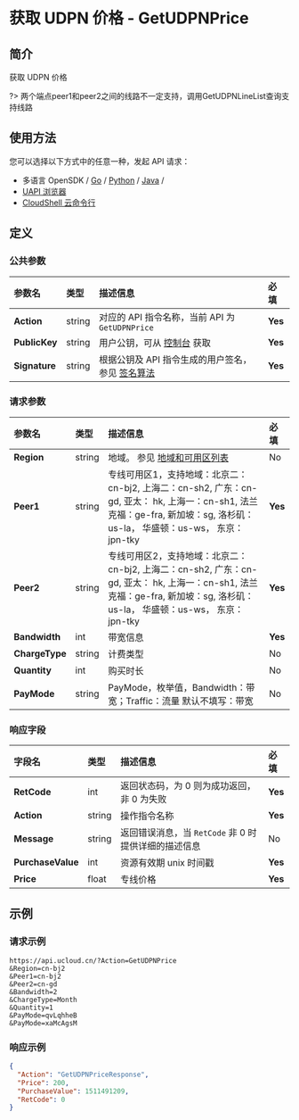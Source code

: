 # 获取 UDPN 价格 - GetUDPNPrice

## 简介

获取 UDPN 价格

?> 两个端点peer1和peer2之间的线路不一定支持，调用GetUDPNLineList查询支持线路




## 使用方法

您可以选择以下方式中的任意一种，发起 API 请求：
- 多语言 OpenSDK / [Go](https://github.com/ucloud/ucloud-sdk-go) / [Python](https://github.com/ucloud/ucloud-sdk-python3) / [Java](https://github.com/ucloud/ucloud-sdk-java) /
- [UAPI 浏览器](https://console.ucloud.cn/uapi/detail?id=GetUDPNPrice)
- [CloudShell 云命令行](https://shell.ucloud.cn/)


## 定义

### 公共参数

| 参数名 | 类型 | 描述信息 | 必填 |
|:---|:---|:---|:---|
| **Action**     | string  | 对应的 API 指令名称，当前 API 为 `GetUDPNPrice`                        | **Yes** |
| **PublicKey**  | string  | 用户公钥，可从 [控制台](https://console.ucloud.cn/uapi/apikey) 获取                                             | **Yes** |
| **Signature**  | string  | 根据公钥及 API 指令生成的用户签名，参见 [签名算法](api/summary/signature.md)  | **Yes** |

### 请求参数

| 参数名 | 类型 | 描述信息 | 必填 |
|:---|:---|:---|:---|
| **Region** | string | 地域。 参见 [地域和可用区列表](api/summary/regionlist) |No|
| **Peer1** | string | 专线可用区1，支持地域：北京二：cn-bj2, 上海二：cn-sh2, 广东：cn-gd, 亚太： hk, 上海一：cn-sh1, 法兰克福：ge-fra, 新加坡：sg, 洛杉矶：us-la， 华盛顿：us-ws， 东京：jpn-tky |**Yes**|
| **Peer2** | string | 专线可用区2，支持地域：北京二：cn-bj2, 上海二：cn-sh2, 广东：cn-gd, 亚太： hk, 上海一：cn-sh1, 法兰克福：ge-fra, 新加坡：sg, 洛杉矶：us-la， 华盛顿：us-ws， 东京：jpn-tky |**Yes**|
| **Bandwidth** | int | 带宽信息 |**Yes**|
| **ChargeType** | string | 计费类型 |No|
| **Quantity** | int | 购买时长 |No|
| **PayMode** | string | PayMode，枚举值，Bandwidth：带宽；Traffic：流量  默认不填写：带宽 |No|

### 响应字段

| 字段名 | 类型 | 描述信息 | 必填 |
|:---|:---|:---|:---|
| **RetCode** | int | 返回状态码，为 0 则为成功返回，非 0 为失败 |**Yes**|
| **Action** | string | 操作指令名称 |**Yes**|
| **Message** | string | 返回错误消息，当 `RetCode` 非 0 时提供详细的描述信息 |No|
| **PurchaseValue** | int | 资源有效期 unix 时间戳 |**Yes**|
| **Price** | float | 专线价格 |**Yes**|




## 示例

### 请求示例
    
```
https://api.ucloud.cn/?Action=GetUDPNPrice
&Region=cn-bj2
&Peer1=cn-bj2
&Peer2=cn-gd
&Bandwidth=2
&ChargeType=Month
&Quantity=1
&PayMode=qvLqhheB
&PayMode=xaMcAgsM
```

### 响应示例
    
```json
{
  "Action": "GetUDPNPriceResponse",
  "Price": 200,
  "PurchaseValue": 1511491209,
  "RetCode": 0
}
```





